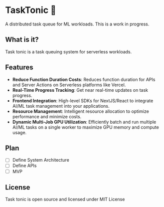 # TaskTonic 🧃

A distributed task queue for ML workloads. This is a work in progress.

## What is it?

Task tonic is a task queuing system for serverless workloads.

## Features

- **Reduce Function Duration Costs**: Reduces function duration for APIs and Server Actions on Serverless platforms like Vercel.
- **Real-Time Progress Tracking**: Get near real-time updates on task progress.
- **Frontend Integration**: High-level SDKs for NextJS/React to integrate AI/ML task management into your applications.
- **Resource Management**: Intelligent resource allocation to optimize performance and minimize costs.
- **Dynamic Multi-Job GPU Utilization**: Efficiently batch and run multiple AI/ML tasks on a single worker to maximize GPU memory and compute usage.

## Plan

- [ ] Define System Architecture
- [ ] Define APIs
- [ ] MVP

## License

Task tonic is open source and licensed under MIT License
